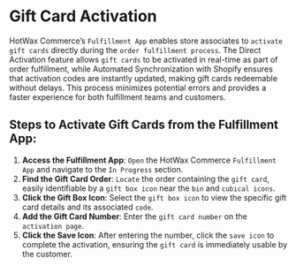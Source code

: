 
# Gift Card Activation

HotWax Commerce’s `Fulfillment App` enables store associates to `activate gift cards` directly during the `order fulfillment process`. The Direct Activation feature allows `gift cards` to be activated in real-time as part of order fulfillment, while Automated Synchronization with Shopify ensures that activation codes are instantly updated, making gift cards redeemable without delays. This process minimizes potential errors and provides a faster experience for both fulfillment teams and customers.

## Steps to Activate Gift Cards from the Fulfillment App:
1. **Access the Fulfillment App**: `Open` the HotWax Commerce `Fulfillment App` and navigate to the `In Progress` section.
2. **Find the Gift Card Order**: `Locate` the order containing the `gift card`, easily identifiable by a `gift box icon` near the `bin` and `cubical icons`.
3. **Click the Gift Box Icon**: Select the `gift box icon` to view the specific gift card details and its associated `code`.
4. **Add the Gift Card Number**: Enter the `gift card number` on the `activation page`.
5. **Click the Save Icon**: After entering the number, click the `save icon` to complete the activation, ensuring the `gift card` is immediately usable by the customer.
```
